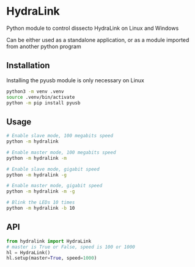 # HydraLink

Python module to control dissecto HydraLink on Linux and Windows

Can be either used as a standalone application, or as a module imported from another python program

## Installation
Installing the pyusb module is only necessary on Linux

```bash
python3 -m venv .venv
source .venv/bin/activate
python -m pip install pyusb
```

## Usage

```bash
# Enable slave mode, 100 megabits speed
python -m hydralink

# Enable master mode, 100 megabits speed
python -m hydralink -m

# Enable slave mode, gigabit speed
python -m hydralink -g

# Enable master mode, gigabit speed
python -m hydralink -m -g

# Blink the LEDs 10 times
python -m hydralink -b 10
```

## API

```python
from hydralink import HydraLink
# master is True or False, speed is 100 or 1000
hl = HydraLink()
hl.setup(master=True, speed=1000)
```

